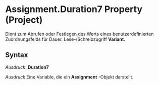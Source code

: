 
# Assignment.Duration7 Property (Project)

Dient zum Abrufen oder Festlegen des Werts eines benutzerdefinierten Zuordnungsfelds für Dauer. Lese-/Schreibzugriff  **Variant**.


## Syntax

 _Ausdruck_. **Duration7**

 _Ausdruck_ Eine Variable, die ein **Assignment** -Objekt darstellt.

